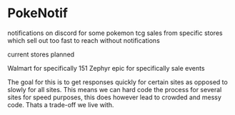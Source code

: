 # PokeNotif
notifications on discord for some pokemon tcg sales from specific stores which sell out too fast to reach without notifications

current stores planned

Walmart for specifically 151
Zephyr epic for specifically sale events


The goal for this is to get responses quickly for certain sites as opposed to slowly for all sites. This means we can hard code the process for several sites for speed purposes, this does however lead to crowded and messy code.
Thats a trade-off we live with.

